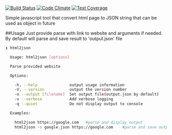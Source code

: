 [![Build Status](https://travis-ci.org/G07cha/html2json.svg?branch=master)](https://travis-ci.org/G07cha/html2json)
[![Code Climate](https://codeclimate.com/github/G07cha/html2json/badges/gpa.svg)](https://codeclimate.com/github/G07cha/html2json)
[![Test Coverage](https://codeclimate.com/github/G07cha/html2json/badges/coverage.svg)](https://codeclimate.com/github/G07cha/html2json/coverage)

Simple javascript tool that convert html page to JSON string that can be used as object in future

##Usage
Just provide parse with link to website and arguments if needed. By default will parse and save result to 'output.json' file
```bash
❯ html2json

  Usage: html2json [options]

  Parse provided website

  Options:

    -h, --help              output usage information
    -V, --version           output the version number
    -o --output [filename]  Set output file(output.json by default)
    -v --verbose            Add verbose logging
    -q --quiet              Do not display output to console

  Examples:

    html2json https://google.com   #parse and display output 
    html2json -o google.json https://google.com    #parse and save output to google.json
```
